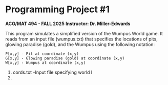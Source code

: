 # Programming Project #1
**ACO/MAT 494 - FALL 2025**
**Instructor: Dr. Miller-Edwards**


This program simulates a simplified version of the Wumpus World game. It reads from an input file (wumpus.txt) that specifies the locations of 
pits, glowing paradise (gold), and the Wumpus using the following notation:

    P[x,y] - Pit at coordinate (x,y)
    G[x,y] - Glowing paradise (gold) at coordinate (x,y)
    W[x,y] - Wumpus at coordinate (x,y)

1. cords.txt
   -Input file specifying world l
2. 
